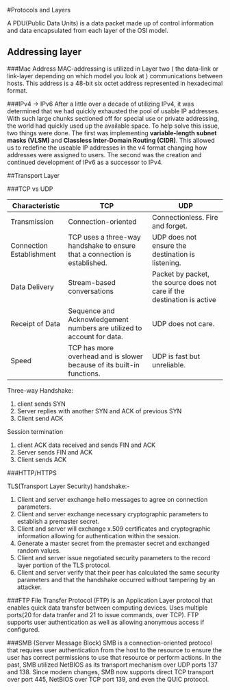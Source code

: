 #Protocols and Layers

A PDU(Public Data Units) is a data packet made up of control information and data encapsulated from each layer of the OSI model.

## Addressing layer

###Mac Address
MAC-addressing is utilized in Layer two ( the data-link or link-layer depending on which model you look at ) communications between hosts. This address is a 48-bit six octet address represented in hexadecimal format.

###IPv4 -> IPv6
After a little over a decade of utilizing IPv4, it was determined that we had quickly exhausted the pool of usable IP addresses. With such large chunks sectioned off for special use or private addressing, the world had quickly used up the available space. To help solve this issue, two things were done. The first was implementing **variable-length subnet masks (VLSM)** and **Classless Inter-Domain Routing (CIDR)**. This allowed us to redefine the useable IP addresses in the v4 format changing how addresses were assigned to users. The second was the creation and continued development of IPv6 as a successor to IPv4.

##Transport Layer

###TCP vs UDP

| Characteristic          | TCP                                                                 | UDP                                                       |
|-------------------------|----------------------------------------------------------------------|------------------------------------------------------------|
| Transmission            | Connection-oriented                                                  | Connectionless. Fire and forget.                          |
| Connection Establishment| TCP uses a three-way handshake to ensure that a connection is established. | UDP does not ensure the destination is listening.         |
| Data Delivery           | Stream-based conversations                                           | Packet by packet, the source does not care if the destination is active |
| Receipt of Data         | Sequence and Acknowledgement numbers are utilized to account for data. | UDP does not care.                                        |
| Speed                   | TCP has more overhead and is slower because of its built-in functions. | UDP is fast but unreliable.                               |

Three-way Handshake:
1. client sends SYN
2. Server replies with another SYN and ACK of previous SYN
3. Client send ACK

Session termination
1. client ACK data received and sends FIN and ACK
2. Server sends FIN and ACK
3. Client sends ACK

###HTTP/HTTPS

TLS(Transport Layer Security) handshake:-
1. Client and server exchange hello messages to agree on connection parameters.
2. Client and server exchange necessary cryptographic parameters to establish a premaster secret.
3. Client and server will exchange x.509 certificates and cryptographic information allowing for authentication within the session.
4. Generate a master secret from the premaster secret and exchanged random values.
5. Client and server issue negotiated security parameters to the record layer portion of the TLS protocol.
6. Client and server verify that their peer has calculated the same security parameters and that the handshake occurred without tampering by an attacker.

###FTP
File Transfer Protocol (FTP) is an Application Layer protocol that enables quick data transfer between computing devices. Uses multiple ports(20 for data tranfer and 21 to issue commands, over TCP). FTP supports user authentication as well as allowing anonymous access if configured.

###SMB (Server Message Block)
SMB is a connection-oriented protocol that requires user authentication from the host to the resource to ensure the user has correct permissions to use that resource or perform actions. In the past, SMB utilized NetBIOS as its transport mechanism over UDP ports 137 and 138. Since modern changes, SMB now supports direct TCP transport over port 445, NetBIOS over TCP port 139, and even the QUIC protocol.


